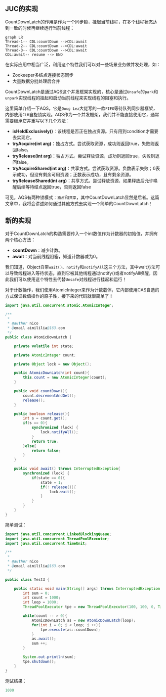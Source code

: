 ## JUC的实现
CountDownLatch的作用是作为一个同步锁，挂起当前线程，在多个线程状态达到一致的时候再继续运行当前线程：
```mermaid
graph LR
Thread-1-- CDL:countDown -->CDL:await
Thread-2-- CDL:countDown -->CDL:await
Thread-3-- CDL:countDown -->CDL:await
CDL:await-- resume --> END
```

在实际应用中相当广泛，利用这个特性我们可以对一些场景业务做并发处理，如：
 - Zookeeper多结点连接状态同步
 - 大量数据分批处理后合并

CountDownLatch是通过AQS这个并发框架实现的，核心是通过``Unsafe``的``park``和``unpark``实现线程的挂起和启动当前线程来实现线程的阻塞和执行。

这里简单介绍一下AQS，它是``Doug Lea``大佬写的一款``FIFO``等待队列同步器框架，内部使用``CLH``自旋锁实现。AQS作为一个并发框架，我们并不能直接使用它，通常需要继承它并重写以下几个方法：
 - **isHeldExclusively()**：该线程是否正在独占资源。只有用到condition才需要去实现它。
 - **tryAcquire(int arg)**：独占方式。尝试获取资源，成功则返回true，失败则返回false。
 - **tryRelease(int arg)**：独占方式。尝试释放资源，成功则返回true，失败则返回false。
 - **tryAcquireShared(int arg)**：共享方式。尝试获取资源。负数表示失败；0表示成功，但没有剩余可用资源；正数表示成功，且有剩余资源。
 - **tryReleaseShared(int arg)**：共享方式。尝试释放资源，如果释放后允许唤醒后续等待结点返回true，否则返回false

可见，AQS有两种锁模式：``独占``和``共享``，其中CountDownLatch显然是后者。这篇文章中，我将会讲述如何通过其他方式去实现一个简单的CountDownLatch！
## 新的实现
对于CountDownLatch的构造需要传入一个int数值作为计数器的初始值，并拥有两个核心方法：
 - **countDown**：减少计数。
 - **await**：对当前线程阻塞，知道计数器减为0。

我们知道，Object自带``wait()``、``notify``和``notifyAll``这三个方法，其中wait方法可以导致线程进入等待状态，直到它被其他线程通过notify()或者notifyAll唤醒，因此我们可以使用这个特性去代替``Unsafe``对线程进行挂起和运行！

对于计数操作，我们使用AtomicInteger来作为计数载体，它内部使用CAS自选的方式保证数值操作的原子性，接下来的代码就很简单了！
```java
import java.util.concurrent.atomic.AtomicInteger;

/**
 *
 * @author nico
 * @email ainililia@163.com
 */
public class AtomicDownLatch {

	private volatile int state;

	private AtomicInteger count;

	private Object lock = new Object();

	public AtomicDownLatch(int count){
		this.count = new AtomicInteger(count);
	}

	public void countDown(){
		count.decrementAndGet();
		release();
	}

	public boolean release(){
		int s = count.get();
		if(s == 0){
			synchronized (lock) {
				lock.notifyAll();
			}
			return true;
		}else{
			return false;
		}
	}

	public void await() throws InterruptedException{
		synchronized (lock) {
			if(state == 0){
				state = 1;
				if(! release()){
					lock.wait();
				}
			}
		}
	}
}
```
简单测试：
```java
import java.util.concurrent.LinkedBlockingQueue;
import java.util.concurrent.ThreadPoolExecutor;
import java.util.concurrent.TimeUnit;

/**
 *
 * @author nico
 * @email ainililia@163.com
 */

public class Test3 {

	public static void main(String[] args) throws InterruptedException {
		int sum = 0;
		int count = 1000;
		int loop = 1000;
		ThreadPoolExecutor tpe = new ThreadPoolExecutor(100, 100, 0, TimeUnit.MILLISECONDS, new LinkedBlockingQueue<>());

		while(count -- > 0){
			AtomicDownLatch as = new AtomicDownLatch(loop);
			for(int i = 0; i < loop; i ++){
				tpe.execute(as::countDown);
			}
			as.await();
			sum ++;
		}

		System.out.println(sum);
		tpe.shutdown();
	}
}
```
测试结果：
```powershell
1000
```
